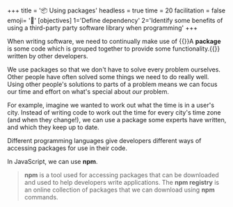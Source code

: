 +++
title = '📦 Using packages'
headless = true
time = 20
facilitation = false
emoji= '🧩'
[objectives]
    1='Define dependency'
    2='Identify some benefits of using a third-party party software library when programming'
+++

When writing software, we need to continually make use of {{<tooltip title="packages">}}A **package** is some code which is grouped together to provide some functionality.{{</tooltip>}} written by other developers.

We use packages so that we don't have to solve every problem ourselves. Other people have often solved some things we need to do really well. Using other people's solutions to parts of a problem means we can focus our time and effort on what's special about _our_ problem.

For example, imagine we wanted to work out what the time is in a user's city. Instead of writing code to work out the time for every city's time zone (and when they change!), we can use a package some experts have written, and which they keep up to date.

Different programming languages give developers different ways of accessing packages for use in their code.

In JavaScript, we can use **npm**.

> **npm** is a tool used for accessing packages that can be downloaded and used to help developers write applications. The **npm registry** is an online collection of packages that we can download using **npm** commands.
